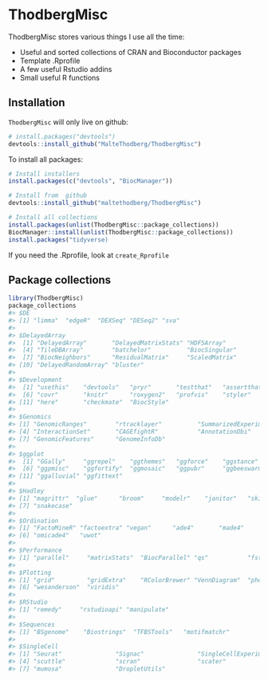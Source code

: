 
<!-- README.md is generated from README.Rmd. Please edit that file -->

# ThodbergMisc

<!-- badges: start -->
<!-- badges: end -->

ThodbergMisc stores various things I use all the time:

-   Useful and sorted collections of CRAN and Bioconductor packages
-   Template .Rprofile
-   A few useful Rstudio addins
-   Small useful R functions

## Installation

`ThodbergMisc` will only live on github:

``` r
# install.packages("devtools")
devtools::install_github("MalteThodberg/ThodbergMisc")
```

To install all packages:

``` r
# Install installers
install.packages(c("devtools", "BiocManager"))

# Install from  github
devtools::install_github("maltethodberg/ThodbergMisc")

# Install all collections
install.packages(unlist(ThodbergMisc::package_collections))
BiocManager::install(unlist(ThodbergMisc::package_collections))
install.packages("tidyverse)
```

If you need the .Rprofile, look at `create_Rprofile`

## Package collections

``` r
library(ThodbergMisc)
package_collections
#> $DE
#> [1] "limma"  "edgeR"  "DEXSeq" "DESeq2" "sva"   
#> 
#> $DelayedArray
#>  [1] "DelayedArray"       "DelayedMatrixStats" "HDF5Array"         
#>  [4] "TileDBArray"        "batchelor"          "BiocSingular"      
#>  [7] "BiocNeighbors"      "ResidualMatrix"     "ScaledMatrix"      
#> [10] "DelayedRandomArray" "bluster"           
#> 
#> $Development
#>  [1] "usethis"    "devtools"   "pryr"       "testthat"   "assertthat"
#>  [6] "covr"       "knitr"      "roxygen2"   "profvis"    "styler"    
#> [11] "here"       "checkmate"  "BiocStyle" 
#> 
#> $Genomics
#> [1] "GenomicRanges"        "rtracklayer"          "SummarizedExperiment"
#> [4] "InteractionSet"       "CAGEfightR"           "AnnotationDbi"       
#> [7] "GenomicFeatures"      "GenomeInfoDb"        
#> 
#> $ggplot
#>  [1] "GGally"     "ggrepel"    "ggthemes"   "ggforce"    "ggstance"  
#>  [6] "ggpmisc"    "ggfortify"  "ggmosaic"   "ggpubr"     "ggbeeswarm"
#> [11] "ggalluvial" "ggfittext" 
#> 
#> $Hadley
#> [1] "magrittr"  "glue"      "broom"     "modelr"    "janitor"   "skimr"    
#> [7] "snakecase"
#> 
#> $Ordination
#> [1] "FactoMineR" "factoextra" "vegan"      "ade4"       "made4"     
#> [6] "omicade4"   "uwot"      
#> 
#> $Performance
#> [1] "parallel"     "matrixStats"  "BiocParallel" "qs"           "fst"         
#> 
#> $Plotting
#> [1] "grid"         "gridExtra"    "RColorBrewer" "VennDiagram"  "pheatmap"    
#> [6] "wesanderson"  "viridis"     
#> 
#> $RStudio
#> [1] "remedy"     "rstudioapi" "manipulate"
#> 
#> $Sequences
#> [1] "BSgenome"    "Biostrings"  "TFBSTools"   "motifmatchr"
#> 
#> $SingleCell
#> [1] "Seurat"               "Signac"               "SingleCellExperiment"
#> [4] "scuttle"              "scran"                "scater"              
#> [7] "mumosa"               "DropletUtils"
```
